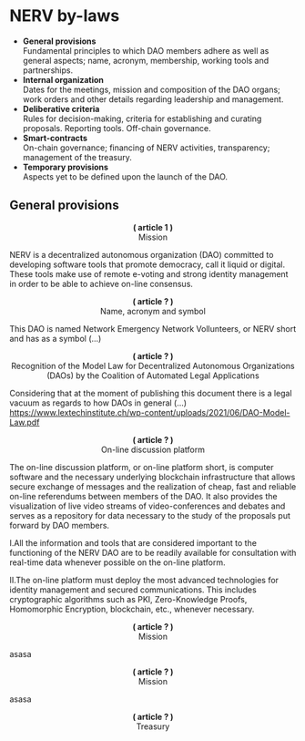 # NERV by-laws

<ul>
<li><b>General provisions</b></li>
Fundamental principles to which DAO members adhere as well as general aspects; name, acronym, membership, working tools and partnerships.
  
<li><b>Internal organization</b></li>
Dates for the meetings, mission and composition of the DAO organs; work orders and other details regarding leadership and management.
  
<li><b>Deliberative criteria</b></li>
Rules for decision-making, criteria for establishing and curating proposals. Reporting tools. Off-chain governance.
  
<li><b>Smart-contracts</b></li>
On-chain governance; financing of NERV activities, transparency; management of the treasury.
  
<li><b>Temporary provisions</b></li>
Aspects yet to be defined upon the launch of the DAO.
</ul>

## General provisions

<p align="center">
<b>( article 1 )</b><br>
Mission
</p>

NERV is a decentralized autonomous organization (DAO) committed to developing software tools that promote democracy, call it liquid or digital. These tools make use of remote e-voting and strong identity management in order to be able to achieve on-line consensus.

<p align="center">
<b>( article ? )</b><br>
Name, acronym and symbol
</p>

This DAO is named Network Emergency Network Vollunteers, or NERV short and has as a symbol (...)

<p align="center">
<b>( article ? )</b><br>
Recognition of the Model Law for Decentralized Autonomous Organizations (DAOs) by the Coalition of Automated Legal Applications
</p>

Considering that at the moment of publishing this document there is a legal vacuum as regards to how DAOs in general (...) https://www.lextechinstitute.ch/wp-content/uploads/2021/06/DAO-Model-Law.pdf

<p align="center">
<b>( article ? )</b><br>
On-line discussion platform
</p>

The on-line discussion platform, or on-line platform short, is computer software and the necessary underlying blockchain infrastructure that allows secure exchange of messages and the realization of cheap, fast and reliable on-line referendums between members of the DAO. It also provides the visualization of live video streams of video-conferences and debates and serves as a repository for data necessary to the study of the proposals put forward by DAO members.

I.All the information and tools that are considered important to the functioning of the NERV DAO are to be readily available for consultation with real-time data whenever possible on the on-line platform.

II.The on-line platform must deploy the most advanced technologies for identity management and secured communications. This includes cryptographic algorithms such as PKI, Zero-Knowledge Proofs, Homomorphic Encryption, blockchain, etc., whenever necessary.

<p align="center">
<b>( article ? )</b><br>
Mission
</p>

asasa

<p align="center">
<b>( article ? )</b><br>
Mission
</p>

asasa

<p align="center">
<b>( article ? )</b><br>
Treasury
</p>
